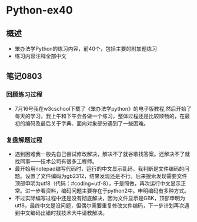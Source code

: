 # Python-ex40
## 概述
- 笨办法学Python的练习内容，前40个，包括主要的附加题练习
- 练习内容注释全部中文
## 笔记0803
### 回顾练习过程
- 7月16号我在w3cschool下载了《笨办法学python》的电子版教程,然后开始了每天的学习。我上午和下午会各做一个练习，整体过程还是比较顺畅的，在最初的编码及最后关于字典、面向对象部分遇到了一些困难。

### 复盘解题过程
- 遇到困难我一般先自己尝试修改解决，解决不了就谷歌找答案。还解决不了就找同事——技术公司有很多工程师。
- 最开始用notepad编写代码时，运行的中文显示乱码，我判断是文件编码的问题。设置了文件编码为gb2312，结果发现还是不行。后来搜索发现需要文件顶部申明为utf8（代码：#coding=utf-8），于是照做，再次运行中文显示正常。进一步看资料，编码问题主要存在于python2中。申明编码有多种方式。
- 不过实际编写过程中还是没有彻底解决，因为文件显示是GBK，顶部申明为utf8，最终中文是没问题，但偶尔需要重复修改文件编码，下一步计划再次遇到中文编码出错时找技术大牛请教解决。
